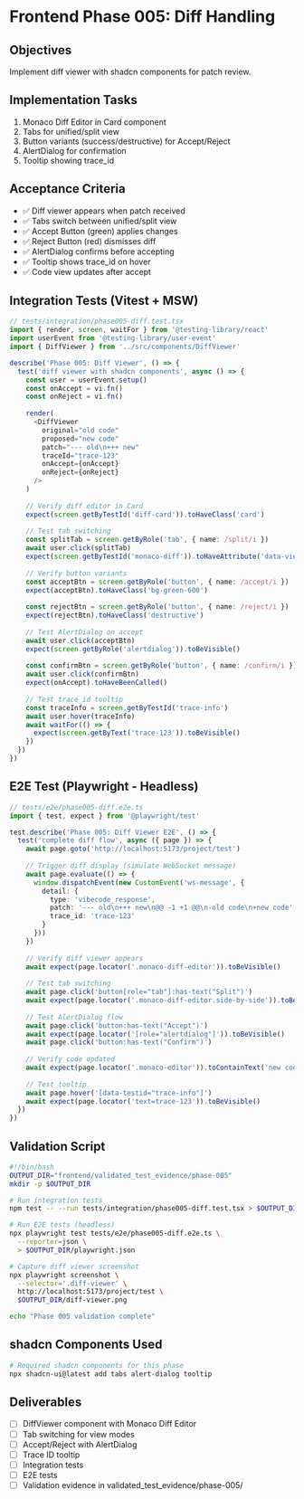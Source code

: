 # Frontend Phase 005: Diff Handling

## Objectives
Implement diff viewer with shadcn components for patch review.

## Implementation Tasks
1. Monaco Diff Editor in Card component
2. Tabs for unified/split view
3. Button variants (success/destructive) for Accept/Reject
4. AlertDialog for confirmation
5. Tooltip showing trace_id

## Acceptance Criteria
- ✅ Diff viewer appears when patch received
- ✅ Tabs switch between unified/split view
- ✅ Accept Button (green) applies changes
- ✅ Reject Button (red) dismisses diff
- ✅ AlertDialog confirms before accepting
- ✅ Tooltip shows trace_id on hover
- ✅ Code view updates after accept

## Integration Tests (Vitest + MSW)
```typescript
// tests/integration/phase005-diff.test.tsx
import { render, screen, waitFor } from '@testing-library/react'
import userEvent from '@testing-library/user-event'
import { DiffViewer } from '../src/components/DiffViewer'

describe('Phase 005: Diff Viewer', () => {
  test('diff viewer with shadcn components', async () => {
    const user = userEvent.setup()
    const onAccept = vi.fn()
    const onReject = vi.fn()
    
    render(
      <DiffViewer
        original="old code"
        proposed="new code"
        patch="--- old\n+++ new"
        traceId="trace-123"
        onAccept={onAccept}
        onReject={onReject}
      />
    )
    
    // Verify diff editor in Card
    expect(screen.getByTestId('diff-card')).toHaveClass('card')
    
    // Test tab switching
    const splitTab = screen.getByRole('tab', { name: /split/i })
    await user.click(splitTab)
    expect(screen.getByTestId('monaco-diff')).toHaveAttribute('data-view', 'split')
    
    // Verify button variants
    const acceptBtn = screen.getByRole('button', { name: /accept/i })
    expect(acceptBtn).toHaveClass('bg-green-600')
    
    const rejectBtn = screen.getByRole('button', { name: /reject/i })
    expect(rejectBtn).toHaveClass('destructive')
    
    // Test AlertDialog on accept
    await user.click(acceptBtn)
    expect(screen.getByRole('alertdialog')).toBeVisible()
    
    const confirmBtn = screen.getByRole('button', { name: /confirm/i })
    await user.click(confirmBtn)
    expect(onAccept).toHaveBeenCalled()
    
    // Test trace_id tooltip
    const traceInfo = screen.getByTestId('trace-info')
    await user.hover(traceInfo)
    await waitFor(() => {
      expect(screen.getByText('trace-123')).toBeVisible()
    })
  })
})
```

## E2E Test (Playwright - Headless)
```typescript
// tests/e2e/phase005-diff.e2e.ts
import { test, expect } from '@playwright/test'

test.describe('Phase 005: Diff Viewer E2E', () => {
  test('complete diff flow', async ({ page }) => {
    await page.goto('http://localhost:5173/project/test')
    
    // Trigger diff display (simulate WebSocket message)
    await page.evaluate(() => {
      window.dispatchEvent(new CustomEvent('ws-message', {
        detail: {
          type: 'vibecode_response',
          patch: '--- old\n+++ new\n@@ -1 +1 @@\n-old code\n+new code',
          trace_id: 'trace-123'
        }
      }))
    })
    
    // Verify diff viewer appears
    await expect(page.locator('.monaco-diff-editor')).toBeVisible()
    
    // Test tab switching
    await page.click('button[role="tab"]:has-text("Split")')
    await expect(page.locator('.monaco-diff-editor.side-by-side')).toBeVisible()
    
    // Test AlertDialog flow
    await page.click('button:has-text("Accept")')
    await expect(page.locator('[role="alertdialog"]')).toBeVisible()
    await page.click('button:has-text("Confirm")')
    
    // Verify code updated
    await expect(page.locator('.monaco-editor')).toContainText('new code')
    
    // Test tooltip
    await page.hover('[data-testid="trace-info"]')
    await expect(page.locator('text=trace-123')).toBeVisible()
  })
})
```

## Validation Script
```bash
#!/bin/bash
OUTPUT_DIR="frontend/validated_test_evidence/phase-005"
mkdir -p $OUTPUT_DIR

# Run integration tests
npm test -- --run tests/integration/phase005-diff.test.tsx > $OUTPUT_DIR/vitest.log 2>&1

# Run E2E tests (headless)
npx playwright test tests/e2e/phase005-diff.e2e.ts \
  --reporter=json \
  > $OUTPUT_DIR/playwright.json

# Capture diff viewer screenshot
npx playwright screenshot \
  --selector='.diff-viewer' \
  http://localhost:5173/project/test \
  $OUTPUT_DIR/diff-viewer.png

echo "Phase 005 validation complete"
```

## shadcn Components Used
```bash
# Required shadcn components for this phase
npx shadcn-ui@latest add tabs alert-dialog tooltip
```

## Deliverables
- [ ] DiffViewer component with Monaco Diff Editor
- [ ] Tab switching for view modes
- [ ] Accept/Reject with AlertDialog
- [ ] Trace ID tooltip
- [ ] Integration tests
- [ ] E2E tests
- [ ] Validation evidence in validated_test_evidence/phase-005/